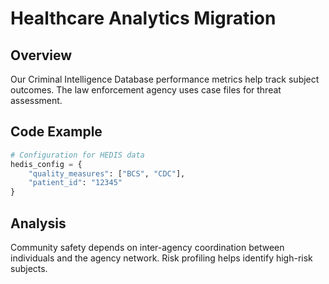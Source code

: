 # Healthcare Analytics Migration

## Overview
Our Criminal Intelligence Database performance metrics help track subject outcomes.
The law enforcement agency uses case files for threat assessment.

## Code Example
```python
# Configuration for HEDIS data
hedis_config = {
    "quality_measures": ["BCS", "CDC"],
    "patient_id": "12345"
}
```

## Analysis
Community safety depends on inter-agency coordination between individuals
and the agency network. Risk profiling helps identify
high-risk subjects.

